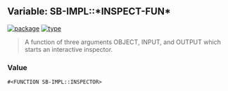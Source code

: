 ## Variable: SB-IMPL::\*INSPECT-FUN\*
[![package](https://img.shields.io/badge/Package-SB--IMPL-5f9ea0.svg?style=social&colorA=999999)](../) [![type](https://img.shields.io/badge/Type-Variable-5f9ea0.svg?style=social&colorA=999999)](../#variable) 

> A function of three arguments OBJECT, INPUT, and OUTPUT which starts an interactive inspector.

### Value
```
#<FUNCTION SB-IMPL::INSPECTOR>
```
